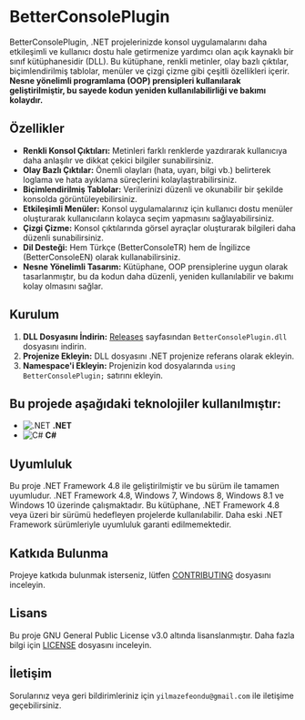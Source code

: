 # BetterConsolePlugin

BetterConsolePlugin, .NET projelerinizde konsol uygulamalarını daha etkileşimli ve kullanıcı dostu hale getirmenize yardımcı olan açık kaynaklı bir sınıf kütüphanesidir (DLL). Bu kütüphane, renkli metinler, olay bazlı çıktılar, biçimlendirilmiş tablolar, menüler ve çizgi çizme gibi çeşitli özellikleri içerir. **Nesne yönelimli programlama (OOP) prensipleri kullanılarak geliştirilmiştir, bu sayede kodun yeniden kullanılabilirliği ve bakımı kolaydır.**

## Özellikler

*   **Renkli Konsol Çıktıları:** Metinleri farklı renklerde yazdırarak kullanıcıya daha anlaşılır ve dikkat çekici bilgiler sunabilirsiniz.
*   **Olay Bazlı Çıktılar:** Önemli olayları (hata, uyarı, bilgi vb.) belirterek loglama ve hata ayıklama süreçlerini kolaylaştırabilirsiniz.
*   **Biçimlendirilmiş Tablolar:** Verilerinizi düzenli ve okunabilir bir şekilde konsolda görüntüleyebilirsiniz.
*   **Etkileşimli Menüler:** Konsol uygulamalarınız için kullanıcı dostu menüler oluşturarak kullanıcıların kolayca seçim yapmasını sağlayabilirsiniz.
*   **Çizgi Çizme:** Konsol çıktılarında görsel ayraçlar oluşturarak bilgileri daha düzenli sunabilirsiniz.
*   **Dil Desteği:** Hem Türkçe (BetterConsoleTR) hem de İngilizce (BetterConsoleEN) olarak kullanabilirsiniz.
*   **Nesne Yönelimli Tasarım:** Kütüphane, OOP prensiplerine uygun olarak tasarlanmıştır, bu da kodun daha düzenli, yeniden kullanılabilir ve bakımı kolay olmasını sağlar.

## Kurulum

1.  **DLL Dosyasını İndirin:** [Releases](https://github.com/Akashe0106/BetterConsolePlugin/releases/tag/v1.0.0) sayfasından `BetterConsolePlugin.dll` dosyasını indirin.
2.  **Projenize Ekleyin:** DLL dosyasını .NET projenize referans olarak ekleyin.
3.  **Namespace'i Ekleyin:** Projenizin kod dosyalarında `using BetterConsolePlugin;` satırını ekleyin.

## Bu projede aşağıdaki teknolojiler kullanılmıştır:

*   ![.NET](https://img.shields.io/badge/.NET-5C2D91?style=flat&logo=.net&logoColor=white) **.NET**
*   ![C#](https://img.shields.io/badge/C%23-239120?style=flat&logo=c-sharp&logoColor=white) **C#**

## Uyumluluk

Bu proje .NET Framework 4.8 ile geliştirilmiştir ve bu sürüm ile tamamen uyumludur. .NET Framework 4.8, Windows 7, Windows 8, Windows 8.1 ve Windows 10 üzerinde çalışmaktadır. Bu kütüphane, .NET Framework 4.8 veya üzeri bir sürümü hedefleyen projelerde kullanılabilir. Daha eski .NET Framework sürümleriyle uyumluluk garanti edilmemektedir.

## Katkıda Bulunma

Projeye katkıda bulunmak isterseniz, lütfen [CONTRIBUTING](CONTRIBUTING.md) dosyasını inceleyin.

## Lisans

Bu proje GNU General Public License v3.0 altında lisanslanmıştır. Daha fazla bilgi için [LICENSE](LICENSE) dosyasını inceleyin.

## İletişim

Sorularınız veya geri bildirimleriniz için `yilmazefeondu@gmail.com` ile iletişime geçebilirsiniz.

